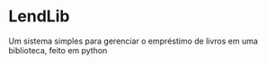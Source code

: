 # LendLib
Um sistema simples para gerenciar o empréstimo de livros em uma biblioteca, feito em python
